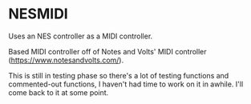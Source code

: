 # NESMIDI
Uses an NES controller as a MIDI controller.

Based MIDI controller off of Notes and Volts' MIDI controller (https://www.notesandvolts.com/).

This is still in testing phase so there's a lot of testing functions and commented-out functions, I haven't had time to work on it in awhile. I'll come back to it at some point.
